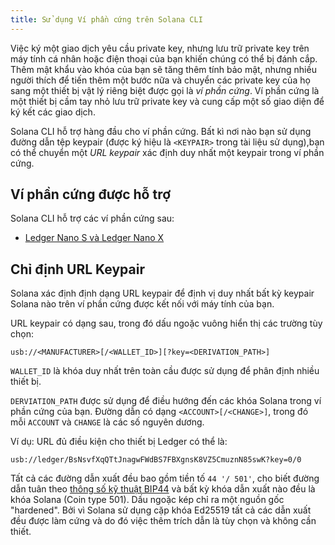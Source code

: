```yaml
---
title: Sử dụng Ví phần cứng trên Solana CLI
---
```


Việc ký một giao dịch yêu cầu private key, nhưng lưu trữ private key trên máy tính cá nhân hoặc điện thoại của bạn khiến chúng có thể bị đánh cắp. Thêm mật khẩu vào khóa của bạn sẽ tăng thêm tính bảo mật, nhưng nhiều người thích để tiến thêm một bước nữa và chuyển các private key của họ sang một thiết bị vật lý riêng biệt được gọi là _ví phần cứng_. Ví phần cứng là một thiết bị cầm tay nhỏ lưu trữ private key và cung cấp một số giao diện để ký kết các giao dịch.

Solana CLI hỗ trợ hàng đầu cho ví phần cứng. Bất kì nơi nào bạn sử dụng đường dẫn tệp keypair (được ký hiệu là `<KEYPAIR>` trong tài liệu sử dụng),bạn có thể chuyển một _URL keypair_ xác định duy nhất một keypair trong ví phần cứng.

## Ví phần cứng được hỗ trợ

Solana CLI hỗ trợ các ví phần cứng sau:

- [Ledger Nano S và Ledger Nano X](hardware-wallets/ledger.md)

## Chỉ định URL Keypair

Solana xác định định dạng URL keypair để định vị duy nhất bất kỳ keypair Solana nào trên ví phần cứng được kết nối với máy tính của bạn.

URL keypair có dạng sau, trong đó dấu ngoặc vuông hiển thị các trường tùy chọn:

```text
usb://<MANUFACTURER>[/<WALLET_ID>][?key=<DERIVATION_PATH>]
```

`WALLET_ID` là khóa duy nhất trên toàn cầu được sử dụng để phân định nhiều thiết bị.

`DERVIATION_PATH` được sử dụng để điều hướng đến các khóa Solana trong ví phần cứng của bạn. Đường dẫn có dạng `<ACCOUNT>[/<CHANGE>]`, trong đó mỗi `ACCOUNT` và `CHANGE` là các số nguyên dương.

Ví dụ: URL đủ điều kiện cho thiết bị Ledger có thể là:

```text
usb://ledger/BsNsvfXqQTtJnagwFWdBS7FBXgnsK8VZ5CmuznN85swK?key=0/0
```

Tất cả các đường dẫn xuất đều bao gồm tiền tố `44 '/ 501'`, cho biết đường dẫn tuân theo [thông số kỹ thuật BIP44](https://github.com/bitcoin/bips/blob/master/bip-0044.mediawiki) và bất kỳ khóa dẫn xuất nào đều là khóa Solana (Coin type 501). Dấu ngoặc kép chỉ ra một nguồn gốc "hardened". Bởi vì Solana sử dụng cặp khóa Ed25519 tất cả các dẫn xuất đều được làm cứng và do đó việc thêm trích dẫn là tùy chọn và không cần thiết.
